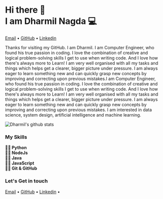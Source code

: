 <h1>Hi there 👋<br>
I am Dharmil Nagda 💻</h1>

<p >
  <a href="mailto:dharmilnagda99@gmail.com">Email</a> •
  <a href="https://github.com/dharmilnagda/">GitHub</a> •
  <a href="https://www.linkedin.com/in/thedharmilnagda/">Linkedin</a>
</p>


Thanks for visiting my GitHub. I am Dharmil.
I am Computer Engineer, who found his true passion in coding. I love the combination of creative and logical problem-solving skills I get to use when writing code. And I love how there's always more to Learn! 
I am very well organised with all my tasks and things which helps get a clearer, bigger picture under pressure.
I am always eager to learn something new and can quickly grasp new concepts by improving and correcting upon previous mistakes.I am Computer Engineer, who found his true passion in coding. I love the combination of creative and logical problem-solving skills I get to use when writing code. And I love how there's always more to Learn! I am very well organised with all my tasks and things which helps get a clearer, bigger picture under pressure. I am always eager to learn something new and can quickly grasp new concepts by improving and correcting upon previous mistakes.
I am interested in data science, system design, artificial intelligence and machine learning.

![Dharmil's github stats](https://github-readme-stats.vercel.app/api/?username=thedharmilnagda&show_icons=true&title_color=ffd1dc&icon_color=79ff97&text_color=ffd1dc&bg_color=151515)

### My Skills
<b>
✍🏻 Python<br>
✍🏻 NodeJs<br>
✍🏻 Java<br>
✍🏻 JavaScript<br>
✍🏻 Git & GitHub<br>
</b>


### Let's Get in touch
<p >
  <a href="mailto:dharmilnagda99@gmail.com">Email</a> •
  <a href="https://github.com/dharmilnagda/">GitHub</a> •
  <a href="https://www.linkedin.com/in/thedharmilnagda/">Linkedin</a> •
</p>
